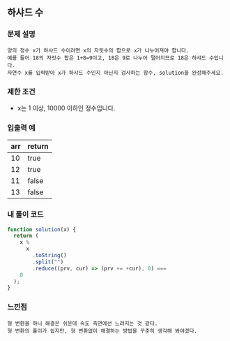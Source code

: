 ## 하샤드 수

### 문제 설명

```
양의 정수 x가 하샤드 수이려면 x의 자릿수의 합으로 x가 나누어져야 합니다.
예를 들어 18의 자릿수 합은 1+8=9이고, 18은 9로 나누어 떨어지므로 18은 하샤드 수입니다.
자연수 x를 입력받아 x가 하샤드 수인지 아닌지 검사하는 함수, solution을 완성해주세요.
```

### 제한 조건

- x는 1 이상, 10000 이하인 정수입니다.

### 입출력 예

| arr | return |
| --- | ------ |
| 10  | true   |
| 12  | true   |
| 11  | false  |
| 13  | false  |

### 내 풀이 코드

```javascript
function solution(x) {
  return (
    x %
      x
        .toString()
        .split("")
        .reduce((prv, cur) => (prv += +cur), 0) ===
    0
  );
}
```

### 느낀점

```
형 변환을 하니 해결은 쉬운데 속도 측면에선 느려지는 것 같다.
형 변환의 풀이가 쉽지만, 형 변환없이 해결하는 방법을 꾸준히 생각해 봐야겠다.
```
